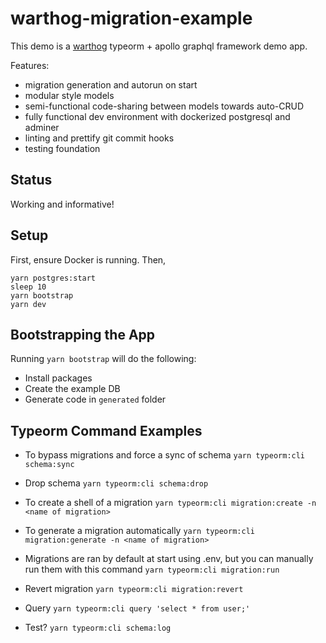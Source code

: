 # warthog-migration-example

This demo is a [warthog](https://github.com/goldcaddy77/warthog) typeorm + apollo graphql framework demo app.

Features:
- migration generation and autorun on start
- modular style models
- semi-functional code-sharing between models towards auto-CRUD
- fully functional dev environment with dockerized postgresql and adminer
- linting and prettify git commit hooks
- testing foundation 

## Status

Working and informative!


## Setup

First, ensure Docker is running. Then,

```
yarn postgres:start
sleep 10
yarn bootstrap
yarn dev
```


## Bootstrapping the App

Running `yarn bootstrap` will do the following:

- Install packages
- Create the example DB
- Generate code in `generated` folder


## Typeorm Command Examples

- To bypass migrations and force a sync of schema
`yarn typeorm:cli schema:sync`

- Drop schema
`yarn typeorm:cli schema:drop`

- To create a shell of a migration
`yarn typeorm:cli migration:create -n <name of migration>`

- To generate a migration automatically
`yarn typeorm:cli migration:generate -n <name of migration>`

- Migrations are ran by default at start using .env, but you can manually run them with this command
`yarn typeorm:cli migration:run`

- Revert migration
`yarn typeorm:cli migration:revert`

- Query
`yarn typeorm:cli query 'select * from user;'`

- Test?
`yarn typeorm:cli schema:log`

